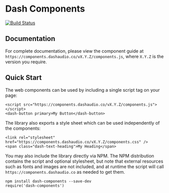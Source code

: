 # Dash Components

[![Build Status](https://travis-ci.org/dashaudio/components.svg?branch=master)](https://travis-ci.org/dashaudio/components)

## Documentation

For complete documentation, please view the component guide at
`https://components.dashaudio.co/vX.Y.Z/components.js`, where `X.Y.Z` is the version you require.

## Quick Start

The web components can be used by including a single script tag on your page:

    <script src="https://components.dashaudio.co/vX.Y.Z/components.js"></script>
    <dash-button primary>My Button</dash-button>

The library also exports a style sheet which can be used independently of the components:

    <link rel="stylesheet" href="https://components.dashaudio.co/vX.Y.Z/components.css" />
    <span class="dash-text-heading">My Heading</span>

You may also include the library directly via NPM. The NPM distribution contains the script and
optional stylesheet, but note that external resources such as fonts and images are not included,
and at runtime the script will call `https://components.dashaudio.co` as needed to get them.

    npm install dash-components --save-dev
    require('dash-components')
